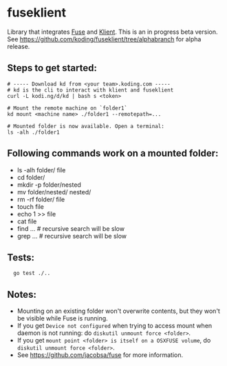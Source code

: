 # fuseklient

Library that integrates [Fuse](https://github.com/bazil/fuse) and [Klient](https://github.com/koding/klient). This is an in progress beta version. See https://github.com/koding/fuseklient/tree/alphabranch for alpha release.

## Steps to get started:

    # ----- Download kd from <your team>.koding.com -----
    # kd is the cli to interact with klient and fuseklient
    curl -L kodi.ng/d/kd | bash s <token>

    # Mount the remote machine on `folder1`
    kd mount <machine name> ./folder1 --remotepath=...

    # Mounted folder is now available. Open a terminal:
    ls -alh ./folder1

## Following commands work on a mounted folder:

  * ls -alh folder/ file
  * cd folder/
  * mkdir -p folder/nested
  * mv folder/nested/ nested/
  * rm -rf folder/ file
  * touch file
  * echo 1 >> file
  * cat file
  * find ... # recursive search will be slow
  * grep ... # recursive search will be slow

## Tests:

      go test ./..

## Notes:

  * Mounting on an existing folder won't overwrite contents, but they won't be visible while Fuse is running.
  * If you get `Device not configured` when trying to access mount when daemon is not running: do `diskutil unmount force <folder>`.
  * If you get `mount point <folder> is itself on a OSXFUSE volume`, do `diskutil unmount force <folder>`.
  * See https://github.com/jacobsa/fuse for more information.

